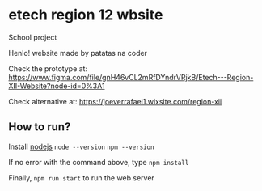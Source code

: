 # etech region 12 wbsite

School project

Henlo! website made by patatas na coder

Check the prototype at:
https://www.figma.com/file/gnH46vCL2mRfDYndrVRjkB/Etech---Region-XII-Website?node-id=0%3A1

Check alternative at:
https://joeverrafael1.wixsite.com/region-xii

## How to run?

Install [nodejs](https://nodejs.org/en/)
`node --version`
`npm --version`

If no error with the command above, type
`npm install`

Finally,
`npm run start` to run the web server
